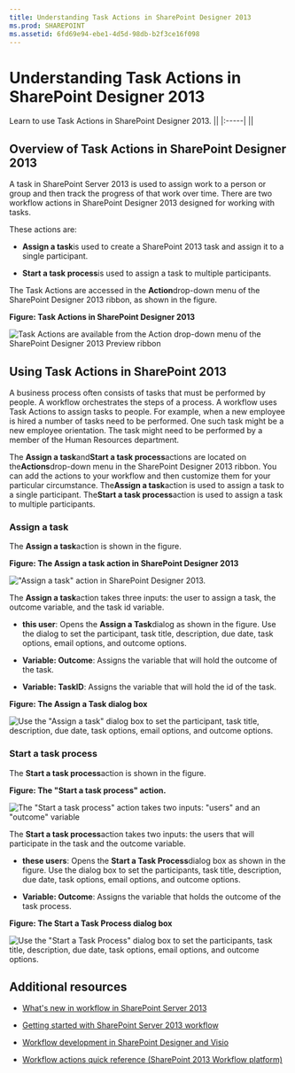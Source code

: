 ```yaml
---
title: Understanding Task Actions in SharePoint Designer 2013
ms.prod: SHAREPOINT
ms.assetid: 6fd69e94-ebe1-4d5d-98db-b2f3ce16f098
---
```



# Understanding Task Actions in SharePoint Designer 2013
Learn to use Task Actions in SharePoint Designer 2013. 
||
|:-----|
||
   

## Overview of Task Actions in SharePoint Designer 2013
<a name="section1"> </a>

A task in SharePoint Server 2013 is used to assign work to a person or group and then track the progress of that work over time. There are two workflow actions in SharePoint Designer 2013 designed for working with tasks.
  
    
    
These actions are: 
  
    
    

- **Assign a task**is used to create a SharePoint 2013 task and assign it to a single participant.
    
  
- **Start a task process**is used to assign a task to multiple participants.
    
  
The Task Actions are accessed in the **Action**drop-down menu of the SharePoint Designer 2013 ribbon, as shown in the figure.
  
    
    

**Figure: Task Actions in SharePoint Designer 2013**

  
    
    

  
    
    
![Task Actions are available from the Action drop-down menu of the SharePoint Designer 2013 Preview ribbon](images/spd15-TaskActions1.png)
  
    
    

  
    
    

  
    
    

## Using Task Actions in SharePoint 2013
<a name="section2"> </a>

A business process often consists of tasks that must be performed by people. A workflow orchestrates the steps of a process. A workflow uses Task Actions to assign tasks to people. For example, when a new employee is hired a number of tasks need to be performed. One such task might be a new employee orientation. The task might need to be performed by a member of the Human Resources department.
  
    
    
The **Assign a task**and**Start a task process**actions are located on the**Actions**drop-down menu in the SharePoint Designer 2013 ribbon. You can add the actions to your workflow and then customize them for your particular circumstance. The**Assign a task**action is used to assign a task to a single participant. The**Start a task process**action is used to assign a task to multiple participants.
  
    
    

### Assign a task

The **Assign a task**action is shown in the figure.
  
    
    

**Figure: The Assign a task action in SharePoint Designer 2013**

  
    
    

  
    
    
!["Assign a task" action in SharePoint Designer 2013.](images/SPD15-TaskActions2.png)
  
    
    

  
    
    

  
    
    
The **Assign a task**action takes three inputs: the user to assign a task, the outcome variable, and the task id variable.
  
    
    

- **this user**: Opens the **Assign a Task**dialog as shown in the figure. Use the dialog to set the participant, task title, description, due date, task options, email options, and outcome options.
    
  
- **Variable: Outcome**: Assigns the variable that will hold the outcome of the task. 
    
  
- **Variable: TaskID**: Assigns the variable that will hold the id of the task. 
    
  

**Figure: The Assign a Task dialog box**

  
    
    

  
    
    
![Use the "Assign a task" dialog box to set the participant, task title, description, due date, task options, email options, and outcome options.](images/SPD15-TaskActions3.png)
  
    
    

  
    
    

  
    
    

### Start a task process

The **Start a task process**action is shown in the figure.
  
    
    

**Figure: The "Start a task process" action.**

  
    
    

  
    
    
![The "Start a task process" action takes two inputs: "users" and an "outcome" variable](images/SPD15-TaskActions4.png)
  
    
    

  
    
    

  
    
    
The **Start a task process**action takes two inputs: the users that will participate in the task and the outcome variable.
  
    
    

- **these users**: Opens the **Start a Task Process**dialog box as shown in the figure. Use the dialog box to set the participants, task title, description, due date, task options, email options, and outcome options.
    
  
- **Variable: Outcome**: Assigns the variable that holds the outcome of the task process. 
    
  

**Figure: The Start a Task Process dialog box**

  
    
    

  
    
    
![Use the "Start a Task Process" dialog box to set the participants, task title, description, due date, task options, email options, and outcome options.](images/SPD15-TaskActions5.png)
  
    
    

  
    
    

  
    
    

## Additional resources
<a name="bk_addresources"> </a>


-  [What's new in workflow in SharePoint Server 2013](http://msdn.microsoft.com/library/6ab8a28b-fa2f-4530-8b55-a7f663bf15ea.aspx)
    
  
-  [Getting started with SharePoint Server 2013 workflow](http://msdn.microsoft.com/library/cc73be76-a329-449f-90ab-86822b1c2ee8.aspx)
    
  
-  [Workflow development in SharePoint Designer and Visio](workflow-development-in-sharepoint-designer-and-visio.md)
    
  
-  [Workflow actions quick reference (SharePoint 2013 Workflow platform)](workflow-actions-quick-reference-sharepoint-2013-workflow-platform.md)
    
  

  
    
    

